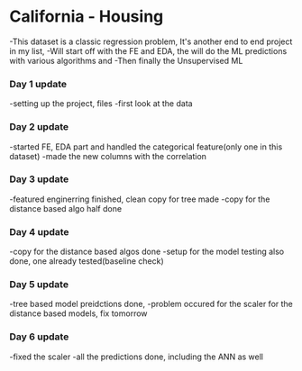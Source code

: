 # California - Housing
-This dataset is a classic regression problem, It's another end to end project in my list, 
-Will start off with the FE and EDA, the will do the ML predictions with various algorithms and
-Then finally the Unsupervised ML

### Day 1 update

-setting up the project, files
-first look at the data

### Day 2 update

-started FE, EDA part and handled the categorical feature(only one in this dataset)
-made the new columns with the correlation

### Day 3 update

-featured enginerring finished, clean copy for tree made
-copy for the distance based algo half done

### Day 4 update

-copy for the distance based algos done
-setup for the model testing also done, one already tested(baseline check)

### Day 5 update

-tree based model preidctions done,
-problem occured for the scaler for the distance based models, fix tomorrow

### Day 6 update

-fixed the scaler
-all the predictions done, including the ANN as well